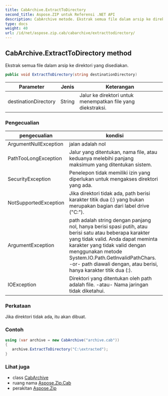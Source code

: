 ```yaml
---
title: CabArchive.ExtractToDirectory
second_title: Aspose.ZIP untuk Referensi .NET API
description: CabArchive metode. Ekstrak semua file dalam arsip ke direktori yang disediakan.
type: docs
weight: 40
url: /id/net/aspose.zip.cab/cabarchive/extracttodirectory/
---
```

## CabArchive.ExtractToDirectory method

Ekstrak semua file dalam arsip ke direktori yang disediakan.

```csharp
public void ExtractToDirectory(string destinationDirectory)
```

| Parameter | Jenis | Keterangan |
| --- | --- | --- |
| destinationDirectory | String | Jalur ke direktori untuk menempatkan file yang diekstraksi. |

### Pengecualian

| pengecualian | kondisi |
| --- | --- |
| ArgumentNullException | jalan adalah nol |
| PathTooLongException | Jalur yang ditentukan, nama file, atau keduanya melebihi panjang maksimum yang ditentukan sistem. |
| SecurityException | Penelepon tidak memiliki izin yang diperlukan untuk mengakses direktori yang ada. |
| NotSupportedException | Jika direktori tidak ada, path berisi karakter titik dua (:) yang bukan merupakan bagian dari label drive ("C:\"). |
| ArgumentException | path adalah string dengan panjang nol, hanya berisi spasi putih, atau berisi satu atau beberapa karakter yang tidak valid. Anda dapat meminta karakter yang tidak valid dengan menggunakan metode System.IO.Path.GetInvalidPathChars. -or- path diawali dengan, atau berisi, hanya karakter titik dua (:). |
| IOException | Direktori yang ditentukan oleh path adalah file. -atau- Nama jaringan tidak diketahui. |

### Perkataan

Jika direktori tidak ada, itu akan dibuat.

### Contoh

```csharp
using (var archive = new CabArchive("archive.cab")) 
{ 
   archive.ExtractToDirectory("C:\extracted");
}
```

### Lihat juga

* class [CabArchive](../)
* ruang nama [Aspose.Zip.Cab](../../cabarchive/)
* perakitan [Aspose.Zip](../../../)



